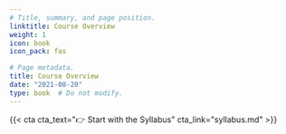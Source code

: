 ```yaml
---
# Title, summary, and page position.
linktitle: Course Overview
weight: 1
icon: book
icon_pack: fas

# Page metadata.
title: Course Overview
date: "2021-08-20"
type: book  # Do not modify.
---
```


{{< cta cta_text="👉 Start with the Syllabus" cta_link="syllabus.md" >}}


